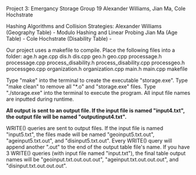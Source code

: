 Project 3: Emergancy Storage
Group 19
Alexander Williams, Jian Ma, Cole Hochstrate

Hashing Algorithms and Collision Strategies:
Alexander Williams (Geography Table) - Modulo Hashing and Linear Probing
Jian Ma (Age Table) - 
Cole Hochstrate (Disability Table) - 

Our project uses a makefile to compile. Place the following files into a folder:
age.h
age.cpp
dis.h
dis.cpp
geo.h
geo.cpp
processage.h
processage.cpp
process_disability.h
process_disability.cpp
processgeo.h
processgeo.cpp
organization.h
organization.cpp
main.h
main.cpp
makefile

Type "make" into the terminal to create the executable "storage.exe". Type "make clean" to remove all "*.o" and "storage.exe" files. Type "./storage.exe" into the terminal to execute the program. All input file names are inputted during runtime.

**All output is sent to an output file. If the input file is named "input4.txt", the output file will be named "outputinput4.txt".**

WRITE() queries are sent to output files. If the input file is named "input5.txt", the files made will be named "geoinput5.txt.out", "ageinput5.txt.out", and "disinput5.txt.out". Every WRITE() query will append another ".out" to the end of the output table file's name. If you have 3 WRITE() queries (with input file named "input.txt"), the final table output names will be "geoinput.txt.out.out.out", "ageinput.txt.out.out.out", and "disinput.txt.out.out.out".
